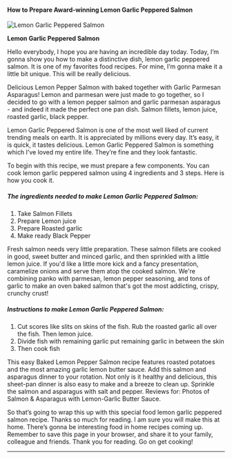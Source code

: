             

#### How to Prepare Award-winning Lemon Garlic Peppered Salmon

![Lemon Garlic Peppered Salmon](https://img-global.cpcdn.com/recipes/e87f194930848a97/751x532cq70/lemon-garlic-peppered-salmon-recipe-main-photo.jpg)

**Lemon Garlic Peppered Salmon**

Hello everybody, I hope you are having an incredible day today. Today, I’m gonna show you how to make a distinctive dish, lemon garlic peppered salmon. It is one of my favorites food recipes. For mine, I’m gonna make it a little bit unique. This will be really delicious.

Delicious Lemon Pepper Salmon with baked together with Garlic Parmesan Asparagus! Lemon and parmesan were just made to go together, so I decided to go with a lemon pepper salmon and garlic parmesan asparagus - and indeed it made the perfect one pan dish. Salmon fillets, lemon juice, roasted garlic, black pepper.

Lemon Garlic Peppered Salmon is one of the most well liked of current trending meals on earth. It is appreciated by millions every day. It’s easy, it is quick, it tastes delicious. Lemon Garlic Peppered Salmon is something which I’ve loved my entire life. They’re fine and they look fantastic.

To begin with this recipe, we must prepare a few components. You can cook lemon garlic peppered salmon using 4 ingredients and 3 steps. Here is how you cook it.

##### The ingredients needed to make Lemon Garlic Peppered Salmon:

1.  Take Salmon Fillets
2.  Prepare Lemon juice
3.  Prepare Roasted garlic
4.  Make ready Black Pepper

Fresh salmon needs very little preparation. These salmon fillets are cooked in good, sweet butter and minced garlic, and then sprinkled with a little lemon juice. If you'd like a little more kick and a fancy presentation, caramelize onions and serve them atop the cooked salmon. We're combining panko with parmesan, lemon pepper seasoning, and tons of garlic to make an oven baked salmon that's got the most addicting, crispy, crunchy crust!

##### Instructions to make Lemon Garlic Peppered Salmon:

1.  Cut scores like slits on skins of the fish. Rub the roasted garlic all over the fish. Then lemon juice.
2.  Divide fish with remaining garlic put remaining garlic in between the skin
3.  Then cook fish

This easy Baked Lemon Pepper Salmon recipe features roasted potatoes and the most amazing garlic lemon butter sauce. Add this salmon and asparagus dinner to your rotation. Not only is it healthy and delicious, this sheet-pan dinner is also easy to make and a breeze to clean up. Sprinkle the salmon and asparagus with salt and pepper. Reviews for: Photos of Salmon & Asparagus with Lemon-Garlic Butter Sauce.

So that’s going to wrap this up with this special food lemon garlic peppered salmon recipe. Thanks so much for reading. I am sure you will make this at home. There’s gonna be interesting food in home recipes coming up. Remember to save this page in your browser, and share it to your family, colleague and friends. Thank you for reading. Go on get cooking!

* * *